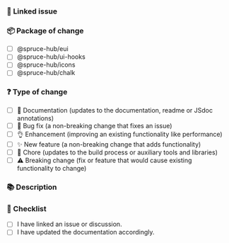 ### 🔗 Linked issue

### 📦 Package of change

- [ ] @spruce-hub/eui
- [ ] @spruce-hub/ui-hooks
- [ ] @spruce-hub/icons
- [ ] @spruce-hub/chalk

### ❓ Type of change

- [ ] 📖 Documentation (updates to the documentation, readme or JSdoc annotations)
- [ ] 🐞 Bug fix (a non-breaking change that fixes an issue)
- [ ] 👌 Enhancement (improving an existing functionality like performance)
- [ ] ✨ New feature (a non-breaking change that adds functionality)
- [ ] 🧹 Chore (updates to the build process or auxiliary tools and libraries)
- [ ] ⚠️ Breaking change (fix or feature that would cause existing functionality to change)

### 📚 Description

### 📝 Checklist

- [ ] I have linked an issue or discussion.
- [ ] I have updated the documentation accordingly.
